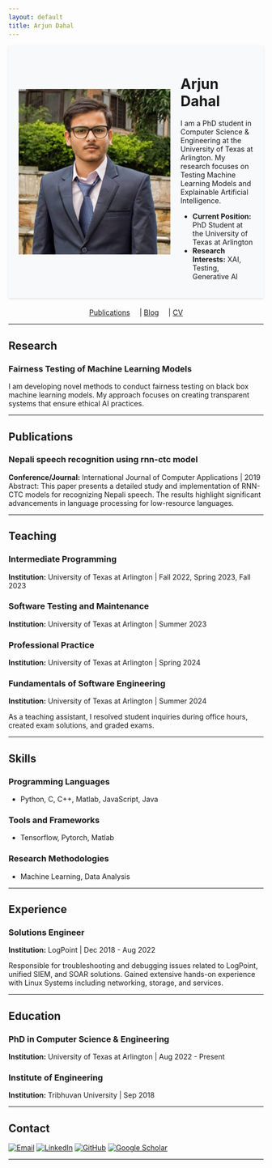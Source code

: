 ```yaml
---
layout: default
title: Arjun Dahal
---
```


<div style="display: flex; align-items: center; background: #f8f9fa; padding: 20px; box-shadow: 0 2px 4px rgba(0,0,0,0.1);">
  <img src="photo.jpg" alt="Arjun Dahal" style="width: 300px; height: auto; margin-right: 20px;">
  <div>
    <h1>Arjun Dahal</h1>
    <p>I am a PhD student in Computer Science & Engineering at the University of Texas at Arlington. My research focuses on Testing Machine Learning Models and Explainable Artificial Intelligence.</p>
    <ul>
      <li><strong>Current Position:</strong> PhD Student at the University of Texas at Arlington</li>
      <li><strong>Research Interests:</strong> XAI, Testing, Generative AI</li>
    </ul>
  </div>
</div>

<nav style="text-align: center; margin-top: 20px;">
  <a href="/publications/" style="margin-right: 15px;">Publications</a> |
  <a href="/blog/" style="margin-right: 15px;">Blog</a> |
  <a href="/cv/">CV</a>
</nav>

---

## Research

### Fairness Testing of Machine Learning Models
I am developing novel methods to conduct fairness testing on black box machine learning models. My approach focuses on creating transparent systems that ensure ethical AI practices.

---

## Publications

### Nepali speech recognition using rnn-ctc model
**Conference/Journal:** International Journal of Computer Applications | 2019
Abstract: This paper presents a detailed study and implementation of RNN-CTC models for recognizing Nepali speech. The results highlight significant advancements in language processing for low-resource languages.

---

## Teaching

### Intermediate Programming
**Institution:** University of Texas at Arlington | Fall 2022, Spring 2023, Fall 2023

### Software Testing and Maintenance
**Institution:** University of Texas at Arlington | Summer 2023

### Professional Practice
**Institution:** University of Texas at Arlington | Spring 2024

### Fundamentals of Software Engineering
**Institution:** University of Texas at Arlington | Summer 2024

As a teaching assistant, I resolved student inquiries during office hours, created exam solutions, and graded exams.

---

## Skills

### Programming Languages
- Python, C, C++, Matlab, JavaScript, Java

### Tools and Frameworks
- Tensorflow, Pytorch, Matlab

### Research Methodologies
- Machine Learning, Data Analysis 

---

## Experience

### Solutions Engineer 
**Institution:** LogPoint | Dec 2018 - Aug 2022

Responsible for troubleshooting and debugging issues related to LogPoint, unified SIEM, and SOAR solutions. Gained extensive hands-on experience with Linux Systems including networking, storage, and services.

---

## Education

### PhD in Computer Science & Engineering
**Institution:** University of Texas at Arlington | Aug 2022 - Present

### Institute of Engineering
**Institution:** Tribhuvan University | Sep 2018

---

## Contact

[![Email](email_icon.png)](mailto:arjunatwork7@gmail.com)
[![LinkedIn](linkedin_icon.png)](https://www.linkedin.com/in/arjdahal/)
[![GitHub](github_icon.png)](https://github.com/ajdahal/)
[![Google Scholar](google_scholar_icon.png)](https://scholar.google.com/citations?hl=en&user=fI9pyVIAAAAJ#)

---
